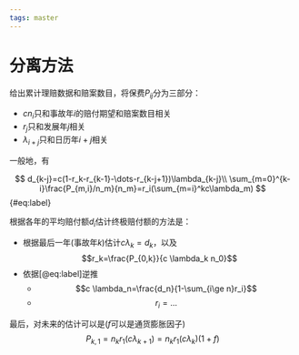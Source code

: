 ```yaml
---
tags: master
---
```

# 分离方法

给出累计理赔数据和赔案数目，将保费$P_{ij}$分为三部分：

- $cn_i$只和事故年$i$的赔付期望和赔案数目相关
- $r_j$只和发展年$j$相关
- $\lambda_{i+j}$只和日历年$i+j$相关

一般地，有

$$
d_{k-j}=c(1-r_k-r_{k-1}-\dots-r_{k-j+1})\lambda_{k-j}\\
\sum_{m=0}^{k-i}\frac{P_{m,i}/n_m}{n_m}=r_i(\sum_{m=i}^kc\lambda_m)
$${#eq:label}

根据各年的平均赔付额$d_i$估计终极赔付额的方法是：

- 根据最后一年(事故年$k$)估计$c\lambda_k=d_k$，以及$$r_k=\frac{P_{0,k}}{c \lambda_k n_0}$$
- 依据[@eq:label]逆推
  - $$c \lambda_n=\frac{d_n}{1-\sum_{i\ge n}r_i}$$
  - $$r_i=\dots$$

最后，对未来的估计可以是($f$可以是通货膨胀因子)
$$
P_{k,1}=n_k r_1(c \lambda_{k+1})=n_k r_1(c \lambda_{k})(1+f)
$$
